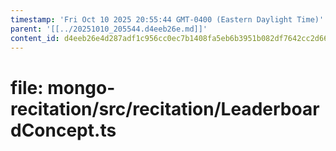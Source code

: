 ```yaml
---
timestamp: 'Fri Oct 10 2025 20:55:44 GMT-0400 (Eastern Daylight Time)'
parent: '[[../20251010_205544.d4eeb26e.md]]'
content_id: d4eeb26e4d287adf1c956cc0ec7b1408fa5eb6b3951b082df7642cc2d664c3cd
---
```


# file: mongo-recitation/src/recitation/LeaderboardConcept.ts
